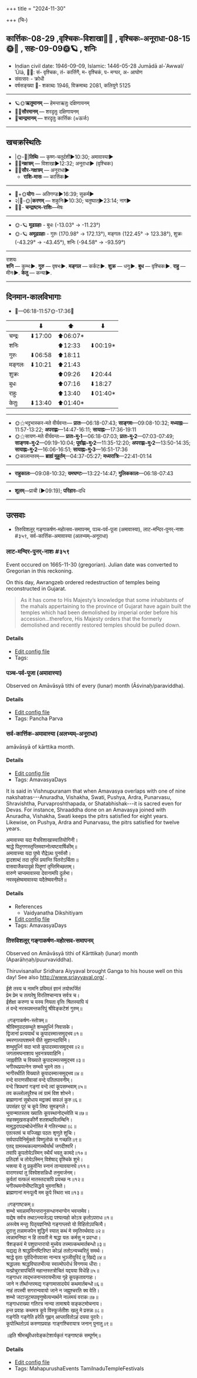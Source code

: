 +++
title = "2024-11-30"

+++
(चि॰)
## कार्त्तिकः-08-29  ,वृश्चिकः-विशाखा🌛🌌  ,  वृश्चिकः-अनूराधा-08-15🌞🌌  ,  सहः-09-09🌞🪐  , शनिः
- Indian civil date: 1946-09-09, Islamic: 1446-05-28 Jumādā al-ʾAwwal/ʾŪlā, 🌌🌞: सं- वृश्चिकः, तं- कार्त्तिगै, म- वृश्चिकं, प- मग्घर, अ- आघोण
- संवत्सरः - क्रोधी
- वर्षसङ्ख्या 🌛- शकाब्दः 1946, विक्रमाब्दः 2081, कलियुगे 5125
___________________
- 🪐🌞**ऋतुमानम्** — हेमन्तऋतुः दक्षिणायनम्
- 🌌🌞**सौरमानम्** — शरदृतुः दक्षिणायनम्
- 🌛**चान्द्रमानम्** — शरदृतुः कार्त्तिकः (≈ऊर्जः)
___________________


## खचक्रस्थितिः
- |🌞-🌛|**तिथिः** — कृष्ण-चतुर्दशी►10:30; अमावास्या►  
- 🌌🌛**नक्षत्रम्** — विशाखा►12:32; अनूराधा► (वृश्चिकः)  
- 🌌🌞**सौर-नक्षत्रम्** — अनूराधा►  
  - **राशि-मासः** — कार्त्तिकः► 
___________________
- 🌛+🌞**योगः** — अतिगण्डः►16:39; सुकर्म►  
- २|🌛-🌞|**करणम्** — शकुनिः►10:30; चतुष्पात्►23:14; नाग►  
- 🌌🌛- **चन्द्राष्टम-राशिः**—मेषः  
___________________
- 🌞-🪐 **मूढग्रहाः** - बुधः (-13.03° → -11.23°)
- 🌞-🪐 **अमूढग्रहाः** - गुरुः (170.98° → 172.13°), मङ्गलः (122.45° → 123.38°), शुक्रः (-43.29° → -43.45°), शनिः (-94.58° → -93.59°)
___________________
राशयः  
**शनि** — कुम्भः►. **गुरु** — वृषभः►. **मङ्गल** — कर्कटः►. **शुक्र** — धनुः►. **बुध** — वृश्चिकः►. **राहु** — मीनः►. **केतु** — कन्या►. 
___________________


## दिनमान-कालविभागाः
- 🌅—06:18-11:57🌞-17:36🌇  

|      |⬇     |⬆     |⬇     |
|------|-----|-----|------|
|चन्द्रः|⬇17:00 |⬆06:07*|     |
|शनिः   |     |⬆12:33 |⬇00:19*|
|गुरुः  |⬇06:58 |⬆18:11 |     |
|मङ्गलः |⬇10:21 |⬆21:43 |     |
|शुक्रः |     |⬆09:26 |⬇20:44 |
|बुधः   |     |⬆07:16 |⬇18:27 |
|राहुः  |     |⬆13:40 |⬇01:40*|
|केतुः  |⬇13:40 |⬆01:40*|     |
___________________
- 🌞⚝भट्टभास्कर-मते वीर्यवन्तः— **प्रातः**—06:18-07:43; **साङ्गवः**—09:08-10:32; **मध्याह्नः**—11:57-13:22; **अपराह्णः**—14:47-16:11; **सायाह्नः**—17:36-19:11  
- 🌞⚝सायण-मते वीर्यवन्तः— **प्रातः-मु॰1**—06:18-07:03; **प्रातः-मु॰2**—07:03-07:49; **साङ्गवः-मु॰2**—09:19-10:04; **पूर्वाह्णः-मु॰2**—11:35-12:20; **अपराह्णः-मु॰2**—13:50-14:35; **सायाह्नः-मु॰2**—16:06-16:51; **सायाह्नः-मु॰3**—16:51-17:36  
- 🌞कालान्तरम्— **ब्राह्मं मुहूर्तम्**—04:37-05:27; **मध्यरात्रिः**—22:41-01:14  
___________________
- **राहुकालः**—09:08-10:32; **यमघण्टः**—13:22-14:47; **गुलिककालः**—06:18-07:43  
___________________
- **शूलम्**—प्राची (►09:19); **परिहारः**–दधि  
___________________

## उत्सवाः
- तिरुविशलूर् गङ्गाकर्षण-महोत्सव-समापनम्, पञ्च-पर्व-पूजा (अमावास्या), लाट-मन्दिर-पुनर्-नाशः #३५९, सर्व-कार्त्तिक-अमावास्या (अलभ्यम्–अनूराधा)
### लाट-मन्दिर-पुनर्-नाशः #३५९

Event occured on 1665-11-30 (gregorian). Julian date was converted to Gregorian in this reckoning. 

On this day, Awrangzeb ordered redestruction of temples being reconstructed in Gujarat.

> As it has come to His Majesty’s knowledge that some inhabitants of the mahals appertaining to the province of Gujarat have again built the temples which had been demolished by imperial order before his accession...therefore, His Majesty orders that the formerly demolished and recently restored temples should be pulled down.

#### Details
- [Edit config file](https://github.com/jyotisham/adyatithi/blob/master/mahApuruSha/xatra-later/julian/day/11/20/gujarAt-temple-redestruction.toml)
- Tags: 


### पञ्च-पर्व-पूजा (अमावास्या)

Observed on Amāvāsyā tithi of every (lunar) month (Āśvinaḥ/paraviddha). 



#### Details
- [Edit config file](https://github.com/jyotisham/adyatithi/blob/master/devatA/devIparva/lunar_month/tithi/00/30/pancha-parva-1.toml)
- Tags: Pancha Parva


### सर्व-कार्त्तिक-अमावास्या (अलभ्यम्–अनूराधा)



amāvāsyā of kārttika month.

#### Details
- [Edit config file](https://github.com/jyotisham/adyatithi/blob/master/time_focus/monthly/amAvAsyA/description_only/kArttika-amAvAsyA.toml)
- Tags: AmavasyaDays



It is said in Vishnupuranam that when Amavasya overlaps with one of nine nakshatras---Anuradha, Vishakha, Swati, Pushya, Ardra, Punarvasu, Shravishtha, Purvaproshthapada, or Shatabhishak---it is sacred even for Devas. For instance, Shraaddha done on an Amavasya joined with Anuradha, Vishakha, Swati keeps the pitrs satisfied for eight years. Likewise, on Pushya, Ardra and Punarvasu, the pitrs satisfied for twelve years.

अमावास्या यदा मैत्रविशाखास्वातियोगिनी।  
श्राद्धे पितृगणस्तृप्तिमवाप्नोत्यष्टवार्षिकीम्॥  
अमावास्या यदा पुष्ये रौद्रेऽथः पुनर्वसौ।  
द्वादशाब्दं तदा तृप्तिं प्रयान्ति पितरोऽर्चिताः॥  
वासवाजैकपादृक्षे पितॄणां तृप्तिमिच्छताम्।  
वारुणे चाप्यमावास्या देवानामपि दुर्लभा।  
नवस्वृक्षेष्वमावास्या यदैतेष्ववनीपते॥



#### Details
- References
  - Vaidyanatha Dikshitiyam
- [Edit config file](https://github.com/jyotisham/adyatithi/blob/master/time_focus/monthly/amAvAsyA/description_only/alabhya-nakSatra-amAvAsyA.toml)
- Tags: AmavasyaDays


### तिरुविशलूर् गङ्गाकर्षण-महोत्सव-समापनम्

Observed on Amāvāsyā tithi of Kārttikaḥ (lunar) month (Aparāhṇaḥ/puurvaviddha). 

Thiruvisanallur Sridhara Aiyyaval brought Ganga to his house well on this day! See also http://www.sriayyaval.org/ .

ईशे तस्य च नामनि प्रविमलं ज्ञानं तयोरूर्जितं  
प्रेम प्रेम च तत्परेषु विरतिश्चान्यत्र सर्वत्र च।  
ईशेक्षा करुणा च यस्य नियता वृत्तिः श्रितस्यापि यं  
तं वन्दे नररूपमन्तकरिपुं श्रीवेङ्कटेशं गुरुम्॥  
  
॥गङ्गाकर्षण-स्तोत्रम्॥  
श्रीविष्णुपादसम्भूते शम्भुमूर्ध्नि निवासके।  
द्विजानां प्रत्ययार्थं च कूपादस्मात्समुद्भव॥१॥  
स्मरणात्पापशमने पीते सुज्ञानदायिनि।  
शम्भुमूर्ध्नि सदा भासे कूपादस्मात्समुद्भव॥२॥  
जगतामघनाशाय भुवनत्रयवाहिनि।  
जाह्नवीति च विख्याते कूपादस्मात्समुद्भव॥३॥  
भगीरथप्रयत्नेन सम्भवे भुवने ततः।  
भागीरथीति विख्याते कूपादस्मात्समुद्भव॥४॥  
वन्दे वाराणसीवासां वन्दे पतितपावनीम्।  
वन्दे त्रिपथगां गङ्गां वन्दे त्वां कूपसम्भवाम्॥५॥  
तव कल्लोलपूरैश्च त्वं ग्रामं विश शोभने।  
ब्राह्मणानां सुबोधाय मद्वाक्यं सफलं कुरु॥६॥  
उपसंहर पूरं च कूपे तिष्ठ सुमङ्गले।  
भूयान्मातस्तव ख्यातिः कूपस्थानोद्भवेति च॥७॥  
सहस्रमुखसङ्कीर्णे शतशब्दविलम्बिनि।  
मामुद्धरापदम्बोधेर्नास्ति मे गतिरन्यथा॥८॥  
एतत्स्तवं च यज्जिह्वा पठतः शृणुते शुचिः।  
सर्वपापविनिर्मुक्तो विष्णुलोकं स गच्छति॥९॥  
एतद् ग्रामस्थकल्याणस्थैर्यार्थं जगदीश्वरि।  
तवापि कूपतोयेऽस्मिन् स्थैर्यं भवतु कामदे॥१०॥  
प्रतिदर्श च तोयेऽस्मिन् विशेषाद् वृश्चिके शुभे।  
भक्त्या ये तु प्रकुर्वन्ति स्नानं तान्यावयानघे॥११॥  
वाराणस्यां तु विश्वेशसन्निधौ तनुमार्जनम्।  
कुर्वतां यत्फलं मातस्तदत्रापि प्रयच्छ नः॥१२॥  
भगीरथमनोभीष्टसिद्धये भुवनाश्रिते।  
ब्राह्मणानां मनःपूत्यै मम कूपे स्थिरा भव॥१३॥  
  
॥गङ्गाष्टकम्॥  
शम्भो भवन्नामनिरन्तरानुसन्धानभाग्येन भवन्तमेव।  
यद्येष सर्वत्र तथाऽन्त्यजेऽद्य पश्यत्यहो कोऽत्र कृतोऽपराधः॥१॥  
अस्त्वेष मन्तुः पितृयज्ञनिष्ठे गङ्गाप्लवो यो विहितोऽपचित्यै।  
दूरात्तु तन्नामजपेन शुद्धिर्न स्यात् कथं मे स्मृतिरर्थवादः॥२॥  
त्वन्नामनिष्ठा न हि तावती मे श्रद्धा यतः कर्मसु न प्रदग्धा।  
त्रैशङ्कवं मे पशुपान्तरायो मुच्येय तस्मात्कथमार्तबन्धो॥३॥  
यद्यद्य ते श्राद्धविनष्टिरिष्टा कोऽहं ततोऽन्यच्चरितुं समर्थः।  
श्राद्धे वृताः पूर्वदिनोपवासा नान्यत्र भुञ्जीयुरिदं तु खिद्ये॥४॥  
श्रद्धालवः श्राद्धविघातभीत्या स्वात्मोपरोधं विगणय्य धीराः।  
यत्प्रोचुरत्रापचितिं महान्तस्तत्रोचितं यद्दयया विधेहि॥५॥  
गङ्गाधर त्वद्भजनान्तरायभीत्या गृहे कूपकृतावगाहः।  
जाने न तीर्थान्तरमद्य गङ्गामासादयेयं कथमार्तबन्धो॥६॥  
नाहं तपस्वी सगरान्ववायो जाने न जह्नुश्चरति क्व वेति।  
शम्भो जटाजूटमपावृणुष्वेत्यभ्यर्थने नालमयं वराकः॥७॥  
गङ्गाधराख्या गतिरत्र नान्या तामाश्रये सङ्कटमोचनाय।  
हन्त प्रवाहः कथमत्र कूपे विस्फूर्जतीशः खलु मे प्रसन्नः॥८॥  
गङ्गेति गङ्गेति हरेति गृह्णन् आप्लावितोऽहं दयया पुरारेः।  
कूपोत्थितोऽयं करुणाप्रवाहः गाङ्गश्चिरायात्र जनान् पुनातु॥९॥  
  
॥इति श्रीमच्छ्रीधरवेङ्कटेशार्यकृतं गङ्गाष्टकं सम्पूर्णम्॥



#### Details
- [Edit config file](https://github.com/jyotisham/adyatithi/blob/master/temples/Tamil/lunar_month/tithi/08/30/tiruvizalUr_gaGgAkarSaNa-mahOtsava-samApanam.toml)
- Tags: MahapurushaEvents TamilnaduTempleFestivals

